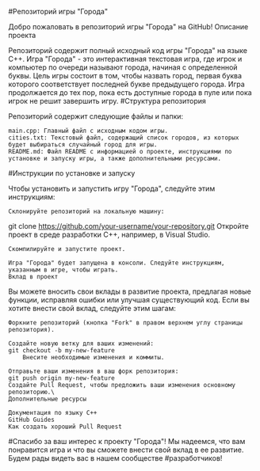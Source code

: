 #Репозиторий игры "Города"

Добро пожаловать в репозиторий игры "Города" на GitHub!
Описание проекта

Репозиторий содержит полный исходный код игры "Города" на языке C++. Игра "Города" - это интерактивная текстовая игра, где игрок и компьютер по очереди называют города, начиная с определенной буквы. Цель игры состоит в том, чтобы назвать город, первая буква которого соответствует последней букве предыдущего города. Игра продолжается до тех пор, пока есть доступные города в пуле или пока игрок не решит завершить игру.
#Структура репозитория

Репозиторий содержит следующие файлы и папки:

    main.cpp: Главный файл с исходным кодом игры.
    cities.txt: Текстовый файл, содержащий список городов, из которых будет выбираться случайный город для игры.
    README.md: Файл README с информацией о проекте, инструкциями по установке и запуску игры, а также дополнительными ресурсами.

#Инструкции по установке и запуску

Чтобы установить и запустить игру "Города", следуйте этим инструкциям:

    Склонируйте репозиторий на локальную машину:
git clone https://github.com/your-username/your-repository.git
    Откройте проект в среде разработки C++, например, в Visual Studio.

    Скомпилируйте и запустите проект.

    Игра "Города" будет запущена в консоли. Следуйте инструкциям, указанным в игре, чтобы играть.
    Вклад в проект

Вы можете вносить свои вклады в развитие проекта, предлагая новые функции, исправляя ошибки или улучшая существующий код. Если вы хотите внести свой вклад, следуйте этим шагам:

    Форкните репозиторий (кнопка "Fork" в правом верхнем углу страницы репозитория).

    Создайте новую ветку для ваших изменений:
    git checkout -b my-new-feature
        Внесите необходимые изменения и коммиты.

    Отправьте ваши изменения в ваш форк репозитория:
    git push origin my-new-feature
    Создайте Pull Request, чтобы предложить ваши изменения основному репозиторию.\
    Дополнительные ресурсы

    Документация по языку C++
    GitHub Guides
    Как создать хороший Pull Request

#Спасибо за ваш интерес к проекту "Города"! Мы надеемся, что вам понравится игра и что вы сможете внести свой вклад в ее развитие. Будем рады видеть вас в нашем сообществе #разработчиков!
